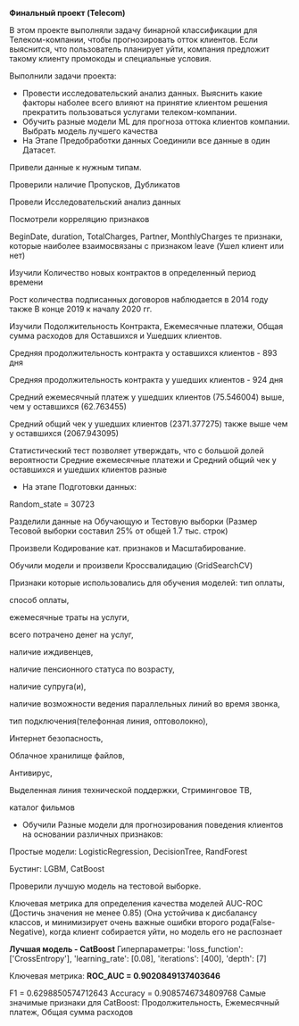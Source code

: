 **Финальный проект (Telecom)**

В этом проекте выполняли задачу бинарной классификации для Телеком-компании, чтобы прогнозировать отток клиентов.
Если выяснится, что пользователь планирует уйти, компания предложит такому клиенту промокоды и специальные условия.

Выполнили задачи проекта:

- Провести исследовательский анализ данных. Выяснить какие факторы наболее всего влияют на принятие клиентом решения прекратить пользоваться услугами телеком-компании.
- Обучить разные модели ML для прогноза оттока клиентов компании. Выбрать модель лучшего качества
- На Этапе Предобработки данных
Соединили все данные в один Датасет.

Привели данные к нужным типам.

Проверили наличие Пропусков, Дубликатов

Провели Исследовательский анализ данных

Посмотрели корреляцию признаков

BeginDate, duration, TotalCharges, Partner, MonthlyCharges те признаки, которые наиболее взаимосвязаны с признаком leave (Ушел клиент или нет)

Изучили Количество новых контрактов в определенный период времени

Рост количества подписанных договоров наблюдается в 2014 году также В конце 2019 к началу 2020 гг.

Изучили Подолжительность Контракта, Ежемесячные платежи, Общая сумма расходов для Оставшихся и Ушедших клиентов.

Средняя продолжительность контракта у оставшихся клиентов - 893 дня

Средняя продолжительность контракта у ушедших клиентов - 924 дня

Средний ежемесячный платеж у ушедших клиентов (75.546004) выше, чем у оставшихся (62.763455)

Средний общий чек у ушедших клиентов (2371.377275) также выше чем у оставшихся (2067.943095)

Статистический тест позволяет утверждать, что с большой долей вероятности Средние ежемесячные платежи и Средний общий чек у оставшихся и ушедших клиентов разные

- На этапе Подготовки данных:

Random_state = 30723

Разделили данные на Обучающую и Тестовую выборки (Размер Тесовой выборки составил 25% от общей 1.7 тыс. строк)

Произвели Кодирование кат. признаков и Масштабирование.

Обучили модели и произвели Кроссвалидацию (GridSearchCV)

Признаки которые использовались для обучения моделей:
тип оплаты,

способ оплаты,

ежемесячные траты на услуги,

всего потрачено денег на услуг,

наличие иждивенцев,

наличие пенсионного статуса по возрасту,

наличие супруга(и),

наличие возможности ведения параллельных линий во время звонка,

тип подключения(телефонная линия, оптоволокно),

Интернет безопасность,

Облачное хранилище файлов,

Антивирус,

Выделенная линия технической поддержки, Стриминговое ТВ,

каталог фильмов

- Обучили Разные модели для прогнозирования поведения клиентов на основании различных признаков:

Простые модели: LogisticRegression, DecisionTree, RandForest

Бустинг: LGBM, CatBoost

Проверили лучшую модель на тестовой выборке.

Ключевая метрика для определения качества моделей AUC-ROC (Достичь значения не менее 0.85) 
(Она устойчива к дисбалансу классов, и минимизирует очень важные ошибки второго рода(False-Negative), когда клиент собирается уйти, но модель его не распознает

**Лучшая модель - CatBoost**
Гиперпараметры:
'loss_function': ['CrossEntropy'],
'learning_rate': [0.08],
'iterations': [400],
'depth': [7]

Ключевая метрика:
**ROC_AUC = 0.9020849137403646**

F1 = 0.6298850574712643
Accuracy = 0.9085746734809768
Самые значимые признаки для CatBoost:
Продолжительность, Ежемесячный платеж, Общая сумма расходов
